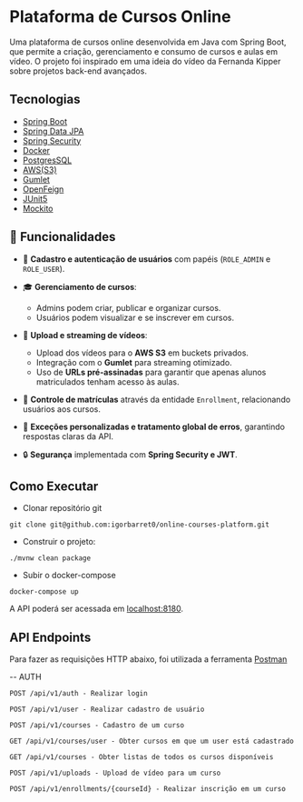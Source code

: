 
<h1>Plataforma de Cursos Online</h1>

Uma plataforma de cursos online desenvolvida em Java com Spring Boot, que permite a criação, gerenciamento e consumo de cursos e aulas em vídeo.
O projeto foi inspirado em uma ideia do vídeo da Fernanda Kipper sobre projetos back-end avançados.

## Tecnologias
- [Spring Boot](https://spring.io/projects/spring-boot)
- [Spring Data JPA](https://spring.io/projects/spring-data-jpa)
- [Spring Security](https://spring.io/projects/spring-security)
- [Docker](https://www.docker.com/)
- [PostgresSQL](https://www.postgresql.org/)
- [AWS(S3)](https://aws.amazon.com/pt/s3/)
- [Gumlet](https://docs.gumlet.com/docs/apis)
- [OpenFeign](https://spring.io/projects/spring-cloud-openfeign)
- [JUnit5](https://maven.apache.org/surefire/maven-surefire-plugin/examples/junit-platform.html)
- [Mockito](https://site.mockito.org/)

## 🚀 Funcionalidades

- 👤 **Cadastro e autenticação de usuários** com papéis (`ROLE_ADMIN` e `ROLE_USER`).

- 🎓 **Gerenciamento de cursos**:
    - Admins podem criar, publicar e organizar cursos.
    - Usuários podem visualizar e se inscrever em cursos.

- 🎥 **Upload e streaming de vídeos**:
    - Upload dos vídeos para o **AWS S3** em buckets privados.
    - Integração com o **Gumlet** para streaming otimizado.
    - Uso de **URLs pré-assinadas** para garantir que apenas alunos matriculados tenham acesso às aulas.

- 📝 **Controle de matrículas** através da entidade `Enrollment`, relacionando usuários aos cursos.

- 📄 **Exceções personalizadas e tratamento global de erros**, garantindo respostas claras da API.

- 🔒 **Segurança** implementada com **Spring Security e JWT**.

## Como Executar

- Clonar repositório git
```
git clone git@github.com:igorbarret0/online-courses-platform.git
```

- Construir o projeto:
```
./mvnw clean package
```

- Subir o docker-compose
```
docker-compose up 
```

A API poderá ser acessada em [localhost:8180](http://localhost:8180).

## API Endpoints

Para fazer as requisições HTTP abaixo, foi utilizada a ferramenta [Postman](https://www.postman.com/)


-- AUTH
```
POST /api/v1/auth - Realizar login
```

```
POST /api/v1/user - Realizar cadastro de usuário
```

```
POST /api/v1/courses - Cadastro de um curso
```

```
GET /api/v1/courses/user - Obter cursos em que um user está cadastrado
```

```
GET /api/v1/courses - Obter listas de todos os cursos disponíveis
```

```
POST /api/v1/uploads - Upload de vídeo para um curso
```

```
POST /api/v1/enrollments/{courseId} - Realizar inscrição em um curso
```





